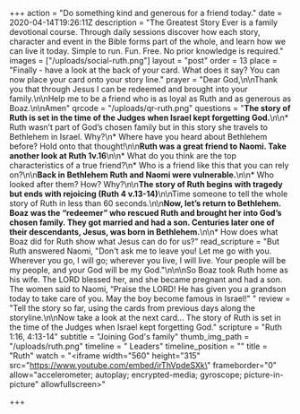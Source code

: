 +++
action = "Do something kind and generous for a friend today."
date = 2020-04-14T19:26:11Z
description = "The Greatest Story Ever is a family devotional course.  Through daily sessions discover how each story, character and event in the Bible forms part of the whole, and learn how we can live it today. Simple to run. Fun. Free. No prior knowledge is required."
images = ["/uploads/social-ruth.png"]
layout = "post"
order = 13
place = "Finally - have a look at the back of your card. What does it say? You can now place your card onto your story line."
prayer = "Dear God,\n\nThank you that through Jesus I can be redeemed and brought into your family.\n\nHelp me to be a friend who is as loyal as Ruth and as generous as Boaz.\n\nAmen"
qrcode = "/uploads/qr-ruth.png"
questions = "**The story of Ruth is set in the time of the Judges when Israel kept forgetting God.**\n\n* Ruth wasn’t part of God’s chosen family but in this story she travels to Bethlehem in Israel. Why?\n* Where have you heard about Bethlehem before? Hold onto that thought!\n\n**Ruth was a great friend to Naomi. Take another look at Ruth 1v.16**\n\n* What do you think are the top characteristics of a true friend?\n* Who is a friend like this that you can rely on?\n\n**Back in Bethlehem Ruth and Naomi were vulnerable.**\n\n* Who looked after them? How? Why?\n\n**The story of Ruth begins with tragedy but ends with rejoicing (Ruth 4 v.13-14)**\n\nTime someone to tell the whole story of Ruth in less than 60 seconds.\n\n**Now, let’s return to Bethlehem. Boaz was the “redeemer” who rescued Ruth and brought her into God’s chosen family.  They got married and had a son. Centuries later one of their descendants, Jesus, was born in Bethlehem.**\n\n* How does what Boaz did for Ruth show what Jesus can do for us?"
read_scripture = "But Ruth answered Naomi, \"Don't ask me to leave you! Let me go with you. Wherever you go, I will go; wherever you live, I will live. Your people will be my people, and your God will be my God.\"\n\n\nSo Boaz took Ruth home as his wife. The LORD blessed her, and she became pregnant and had a son. The women said to Naomi, “Praise the LORD! He has given you a grandson today to take care of you. May the boy become famous in Israel!\" "
review = "Tell the story so far, using the cards from previous days along the storyline.\n\nNow take a look at the next card… The story of Ruth is set in the time of the Judges when Israel kept forgetting God."
scripture = "Ruth 1:16, 4:13-14"
subtitle = "Joining God's family"
thumb_img_path = "/uploads/ruth.png"
timeline = " Leaders"
timeline_position = ""
title = "Ruth"
watch = "<iframe width=\"560\" height=\"315\" src=\"https://www.youtube.com/embed/irThVpdeSXk\" frameborder=\"0\" allow=\"accelerometer; autoplay; encrypted-media; gyroscope; picture-in-picture\" allowfullscreen></iframe>"

+++

